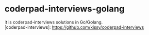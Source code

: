 # coderpad-interviews-golang
It is coderpad-interviews solutions in Go/Golang. <br />
[coderpad-interviews]: https://github.com/xissy/coderpad-interviews <br />
